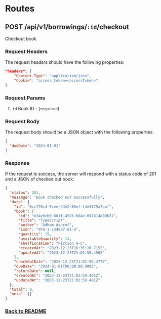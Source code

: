 # Routes

## POST /api/v1/borrowings/`:id`/checkout

Checkout book.

### Request Headers

The request headers should have the following properties:

```json
"headers": {
    "Content-Type": "application/json",
    "Cookie": "access_token=<accessToken>"
}
```

### Request Params

1. `id` Book ID - (`required`)

### Request Body

The request body should be a JSON object with the following properties:

```json
{
  "dueDate": "2024-01-01"
}
```

### Response

If the request is success, the server will respond with a status code of 201 and a JSON of checked out book:

```json
{
  "status": 201,
  "message": "Book checked out successfully",
  "data": {
    "id": "6cc776c3-9cee-44e2-85ef-fde4179a7eaf",
    "book": {
      "id": "e34e0cb9-661f-4583-b84e-697814a09632",
      "title": "TypeScript",
      "author": "Adham Ashraf",
      "isbn": "978-1-234567-01-4",
      "quantity": 15,
      "availableQuantity": 14,
      "shelfLocation": "Fiction A-C",
      "createdAt": "2023-12-23T16:35:28.715Z",
      "updatedAt": "2023-12-23T21:02:59.456Z"
    },
    "checkOutDate": "2023-12-23T21:02:59.477Z",
    "dueDate": "2024-01-01T00:00:00.000Z",
    "returnDate": null,
    "createdAt": "2023-12-23T21:02:59.481Z",
    "updatedAt": "2023-12-23T21:02:59.481Z"
  },
  "total": 0,
  "meta": {}
}
```

### [Back to README](../../README.md#borrowings)
